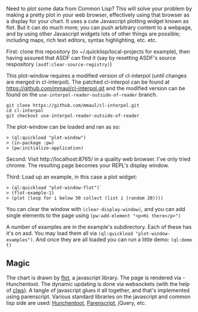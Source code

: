 Need to plot some data from Common Lisp?  This will solve your problem
by making a pretty plot in your web browser, effectively using that
browser as a display for your chart.  It uses a cute Javascript
plotting widget known as flot.  But it can do much more; you can push
arbitrary content to a webpage, and by using other Javascript widgets
lots of other things are possible; including maps, rich text editors,
syntax highlighting, etc. etc.

First: clone this repository (to ~/.quicklisp/local-projects for example),
then having assured that ASDF can find it (say by resetting ASDF's source respository `(asdf:clear-source-registry)`)

This plot-window requires a modified version of cl-interpol (until changes are merged in cl-interpol). The patched cl-interpol can be found at https://github.com/mmaul/cl-interpol.git and the modified version can be found on the `use-interpol-reader-outside-of-reader` branch. 
```
git clone https://github.com/mmaul/cl-interpol.git
cd cl-interpol
git checkout use-interpol-reader-outside-of-reader
```

The plot-window can be loaded and ran as so:
```common-lisp
> (ql:quickload "plot-window")
> (in-package :pw)
> (pw:initialize-application)
```

Second: Visit http://localhost:8765/ in a quality web browser. I've only tried chrome.
The resulting page becomes your REPL's display window.

Third: Load up an example, in this case a plot widget:
```common-lisp
> (ql:quickload "plot-window-flot")`
> (flot-example-1)
> (plot (loop for i below 50 collect (list i (random 20))))
```

You can clear the window with `(clear-display-window)`, and you can add single elements to the page using `(pw:add-element "<p>Hi there</p>")`

A number of examples are in the example's subdirectory.  Each of these has it's on asd.  You may load them all via `(ql:quickload "plot-window-examples")`.  And once they are all loaded you can run a little demo: `(ql:demo t)`

Magic
-----

The chart is drawn by [flot](http://www.flotcharts.org/), a javascript
library.  The page is rendered via -Hunchentoot.  The dynamic updating
is done via websockets (with the help of
[clws](http://www.cliki.net/clws)).  A tangle of javascript glues it
all together, and that's implemented using parenscript.  Various
standard libraries on the javascript and common lisp side are used:
[Hunchentoot](http://weitz.de/hunchentoot/),
[Parenscript](http://common-lisp.net/project/parenscript/), jQuery,
etc.
